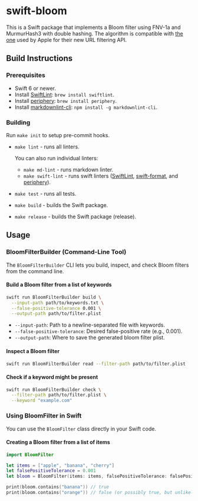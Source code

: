 # swift-bloom

This is a Swift package that implements a Bloom filter using FNV-1a and
MurmurHash3 with double hashing. The algorithm is compatible with
[the one][fetchPrefilter] used by Apple for their new URL filtering API.

[fetchPrefilter]: https://developer.apple.com/documentation/networkextension/neurlfiltercontrolprovider/fetchprefilter(existingprefiltertag:)

## Build Instructions

### Prerequisites

- Swift 6 or newer.
- Install [SwiftLint][swiftlint]: `brew install swiftlint`.
- Install [periphery][periphery]: `brew install periphery`.
- Install [markdownlint-cli][markdownlint]: `npm install -g markdownlint-cli`.

[swiftlint]: https://github.com/realm/SwiftLint
[periphery]: https://github.com/peripheryapp/periphery
[markdownlint]: https://www.npmjs.com/package/markdownlint-cli

### Building

Run `make init` to setup pre-commit hooks.

- `make lint` - runs all linters.

    You can also run individual linters:

    - `make md-lint` - runs markdown linter.
    - `make swift-lint` - runs swift linters ([SwiftLint][swiftlint],
      [swift-format][swift-format], and [periphery][periphery]).

- `make test` - runs all tests.
- `make build` - builds the Swift package.
- `make release` - builds the Swift package (release).

[swift-format]: https://github.com/swiftlang/swift-format

## Usage

### BloomFilterBuilder (Command-Line Tool)

The `BloomFilterBuilder` CLI lets you build, inspect, and check Bloom filters from the command line.

#### Build a Bloom filter from a list of keywords

```sh
swift run BloomFilterBuilder build \
  --input-path path/to/keywords.txt \
  --false-positive-tolerance 0.001 \
  --output-path path/to/filter.plist
```

- `--input-path`: Path to a newline-separated file with keywords.
- `--false-positive-tolerance`: Desired false-positive rate (e.g., 0.001).
- `--output-path`: Where to save the generated bloom filter plist.

#### Inspect a Bloom filter

```sh
swift run BloomFilterBuilder read --filter-path path/to/filter.plist
```

#### Check if a keyword might be present

```sh
swift run BloomFilterBuilder check \
  --filter-path path/to/filter.plist \
  --keyword "example.com"
```

### Using BloomFilter in Swift

You can use the `BloomFilter` class directly in your Swift code.

#### Creating a Bloom filter from a list of items

```swift
import BloomFilter

let items = ["apple", "banana", "cherry"]
let falsePositiveTolerance = 0.001
let bloom = BloomFilter(items: items, falsePositiveTolerance: falsePositiveTolerance)

print(bloom.contains("banana")) // true
print(bloom.contains("orange")) // false (or possibly true, but unlikely)
```
